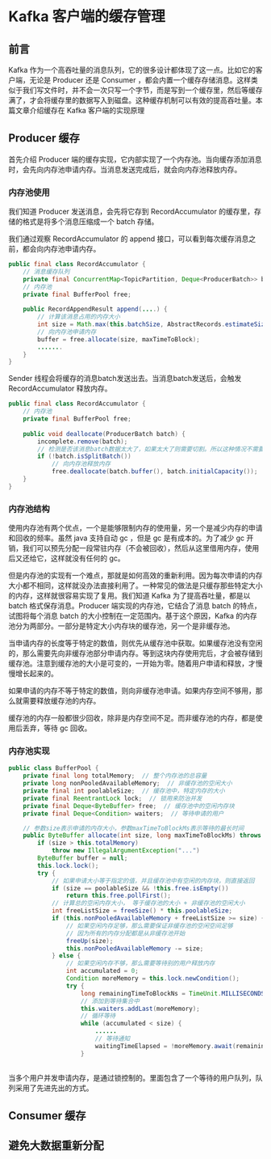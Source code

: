 # Kafka 客户端的缓存管理

## 前言

Kafka 作为一个高吞吐量的消息队列，它的很多设计都体现了这一点。比如它的客户端，无论是 Producer 还是 Consumer    ，都会内置一个缓存存储消息。这样类似于我们写文件时，并不会一次只写一个字节，而是写到一个缓存里，然后等缓存满了，才会将缓存里的数据写入到磁盘。这种缓存机制可以有效的提高吞吐量。本篇文章介绍缓存在 Kafka 客户端的实现原理



## Producer 缓存

首先介绍 Producer 端的缓存实现，它内部实现了一个内存池。当向缓存添加消息时，会先向内存池申请内存。当消息发送完成后，就会向内存池释放内存。

### 内存池使用

我们知道 Producer 发送消息，会先将它存到 RecordAccumulator 的缓存里，存储的格式是将多个消息压缩成一个 batch 存储。

我们通过观察 RecordAccumulator 的 append 接口，可以看到每次缓存消息之前，都会向内存池申请内存。

```java
public final class RecordAccumulator {
    // 消息缓存队列
    private final ConcurrentMap<TopicPartition, Deque<ProducerBatch>> batches;    
    // 内存池
    private final BufferPool free;
    
    public RecordAppendResult append(....) {
        // 计算该消息占用的内存大小    
        int size = Math.max(this.batchSize, AbstractRecords.estimateSizeInBytesUpperBound(maxUsableMagic, compression, key, value, headers));
        // 向内存池申请内存
        buffer = free.allocate(size, maxTimeToBlock);
        .......
    }
}
```



Sender 线程会将缓存的消息batch发送出去。当消息batch发送后，会触发 RecordAccumulator 释放内存。

```java
public final class RecordAccumulator {
    // 内存池
    private final BufferPool free;
    
    public void deallocate(ProducerBatch batch) {
        incomplete.remove(batch);
        // 检测是否该消息batch数据太大了，如果太大了则需要切割。所以这种情况不需要释放内存
        if (!batch.isSplitBatch())
            // 向内存池释放内存
            free.deallocate(batch.buffer(), batch.initialCapacity());
    }    
}
```





### 内存池结构

使用内存池有两个优点，一个是能够限制内存的使用量，另一个是减少内存的申请和回收的频率。虽然 java 支持自动 gc ，但是 gc 是有成本的。为了减少 gc 开销，我们可以预先分配一段常驻内存（不会被回收），然后从这里借用内存，使用后又还给它，这样就没有任何的 gc。

但是内存池的实现有一个难点，那就是如何高效的重新利用。因为每次申请的内存大小都不相同，这样就没办法直接利用了。一种常见的做法是只缓存那些特定大小的内存，这样就很容易实现了复用。我们知道 Kafka 为了提高吞吐量，都是以 batch 格式保存消息。Producer 端实现的内存池，它结合了消息 batch 的特点，试图将每个消息 batch 的大小控制在一定范围内。基于这个原因，Kafka 的内存池分为两部分。一部分是特定大小内存块的缓存池，另一个是非缓存池。







当申请内存的长度等于特定的数值，则优先从缓存池中获取。如果缓存池没有空闲的，那么需要先向非缓存池部分申请内存。等到这块内存使用完后，才会被存储到缓存池。注意到缓存池的大小是可变的，一开始为零。随着用户申请和释放，才慢慢增长起来的。

如果申请的内存不等于特定的数值，则向非缓存池申请。如果内存空间不够用，那么就需要释放缓存池的内存。

缓存池的内存一般都很少回收，除非是内存空间不足。而非缓存池的内存，都是使用后丢弃，等待 gc 回收。



### 内存池实现

```java
public class BufferPool {
    private final long totalMemory;  // 整个内存池的总容量
    private long nonPooledAvailableMemory;  // 非缓存池的空闲大小    
    private final int poolableSize;  // 缓存池中，特定内存的大小
    private final ReentrantLock lock;  // 锁用来防治并发
    private final Deque<ByteBuffer> free;  // 缓存池中的空闲内存块
    private final Deque<Condition> waiters;  // 等待申请的用户

    // 参数size表示申请的内存大小，参数maxTimeToBlockMs表示等待的最长时间
    public ByteBuffer allocate(int size, long maxTimeToBlockMs) throws InterruptedException {
        if (size > this.totalMemory)
            throw new IllegalArgumentException("...")
        ByteBuffer buffer = null;
        this.lock.lock();
        try {
            // 如果申请大小等于指定的值，并且缓存池中有空闲的内存块，则直接返回
            if (size == poolableSize && !this.free.isEmpty())
                return this.free.pollFirst();
            // 计算总的空闲内存大小， 等于缓存池的大小 + 非缓存池的空闲大小
            int freeListSize = freeSize() * this.poolableSize;
            if (this.nonPooledAvailableMemory + freeListSize >= size) {
                // 如果空闲内存足够，那么需要保证非缓存池的空闲空间足够
                // 因为所有的内存分配都是从非缓存池开始
                freeUp(size);
                this.nonPooledAvailableMemory -= size;
            } else {
                // 如果空闲内存不够，那么需要等待别的用户释放内存
                int accumulated = 0;
                Condition moreMemory = this.lock.newCondition();
                try {
                    long remainingTimeToBlockNs = TimeUnit.MILLISECONDS.toNanos(maxTimeToBlockMs);
                    // 添加到等待集合中
                    this.waiters.addLast(moreMemory);
                    // 循环等待
                    while (accumulated < size) {
                        ......
                        // 等待通知
                        waitingTimeElapsed = !moreMemory.await(remainingTimeToBlockNs, TimeUnit.NANOSECONDS);
                    }
                        
```



当多个用户并发申请内存，是通过锁控制的。里面包含了一个等待的用户队列，队列采用了先进先出的方式。



## Consumer 缓存







## 避免大数据重新分配







